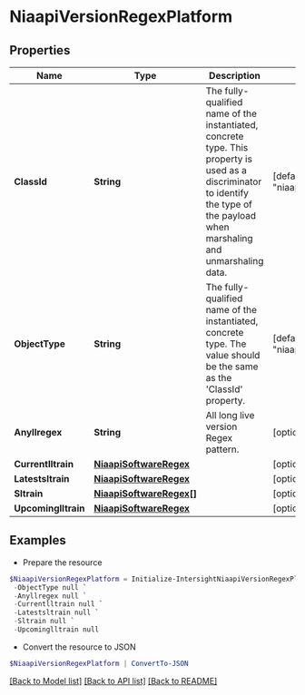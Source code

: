 # NiaapiVersionRegexPlatform
## Properties

Name | Type | Description | Notes
------------ | ------------- | ------------- | -------------
**ClassId** | **String** | The fully-qualified name of the instantiated, concrete type. This property is used as a discriminator to identify the type of the payload when marshaling and unmarshaling data. | [default to "niaapi.VersionRegexPlatform"]
**ObjectType** | **String** | The fully-qualified name of the instantiated, concrete type. The value should be the same as the &#39;ClassId&#39; property. | [default to "niaapi.VersionRegexPlatform"]
**Anyllregex** | **String** | All long live version Regex pattern. | [optional] 
**Currentlltrain** | [**NiaapiSoftwareRegex**](NiaapiSoftwareRegex.md) |  | [optional] 
**Latestsltrain** | [**NiaapiSoftwareRegex**](NiaapiSoftwareRegex.md) |  | [optional] 
**Sltrain** | [**NiaapiSoftwareRegex[]**](NiaapiSoftwareRegex.md) |  | [optional] 
**Upcominglltrain** | [**NiaapiSoftwareRegex**](NiaapiSoftwareRegex.md) |  | [optional] 

## Examples

- Prepare the resource
```powershell
$NiaapiVersionRegexPlatform = Initialize-IntersightNiaapiVersionRegexPlatform  -ClassId null `
 -ObjectType null `
 -Anyllregex null `
 -Currentlltrain null `
 -Latestsltrain null `
 -Sltrain null `
 -Upcominglltrain null
```

- Convert the resource to JSON
```powershell
$NiaapiVersionRegexPlatform | ConvertTo-JSON
```

[[Back to Model list]](../README.md#documentation-for-models) [[Back to API list]](../README.md#documentation-for-api-endpoints) [[Back to README]](../README.md)

